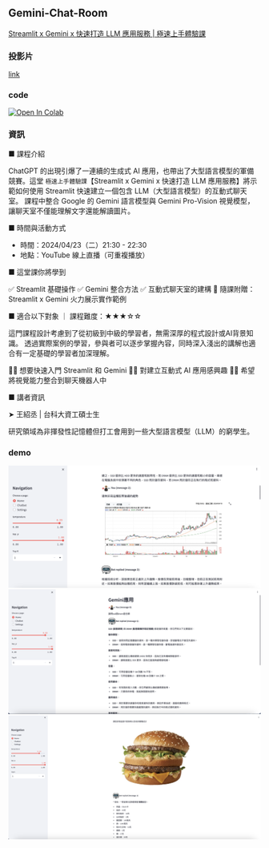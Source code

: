 ## Gemini-Chat-Room
[Streamlit x Gemini x 快速打造 LLM 應用服務 | 極速上手體驗課](https://www.accupass.com/event/2403291739212083823292?utm_source=android_accupass&utm_medium=share_2208231207021796413258&utm_campaign=accu_e)
### 投影片
[link](https://www.canva.com/design/DAGAmDLexeg/OSWqwxiYeUvjaw81t7n_Pw/view?utm_content=DAGAmDLexeg&utm_campaign=designshare&utm_medium=link&utm_source=editor)

### code
<a href="https://colab.research.google.com/github/samwang1228/Gemini-Chat-Room/blob/main/streamlit.ipynb" target="_parent"><img src="https://colab.research.google.com/assets/colab-badge.svg" alt="Open In Colab"/></a>

### 資訊
■ 課程介紹

ChatGPT 的出現引爆了一連續的生成式 AI 應用，也帶出了大型語言模型的軍備競賽。這堂 `極速上手體驗課`【Streamlit x Gemini x 快速打造 LLM 應用服務】將示範如何使用 Streamlit 快速建立一個包含 LLM（大型語言模型）的互動式聊天室。 課程中整合 Google 的 Gemini 語言模型與 Gemini Pro-Vision 視覺模型，讓聊天室不僅能理解文字還能解讀圖片。

■ 時間與活動方式

* 時間：2024/04/23（二）21:30 - 22:30
* 地點：YouTube 線上直播（可重複播放）

■ 這堂課你將學到

✅ Streamlit 基礎操作
✅ Gemini 整合方法
✅ 互動式聊天室的建構
🎁 隨課附贈：Streamlit x Gemini 火力展示實作範例

■ 適合以下對象 ｜ 課程難度：★★★☆☆

這門課程設計考慮到了從初級到中級的學習者，無需深厚的程式設計或AI背景知識。 透過實際案例的學習，參與者可以逐步掌握內容，同時深入淺出的講解也適合有一定基礎的學習者加深理解。

🙋‍♂️ 想要快速入門 Streamlit 和 Gemini
🙋‍♂️ 對建立互動式 AI 應用感興趣
🙋‍♂️ 希望將視覺能力整合到聊天機器人中

■ 講者資訊

➤ 王紹丞 | 台科大資工碩士生

研究領域為非揮發性記憶體但打工會用到一些大型語言模型（LLM）的窮學生。
 

### demo
<img src="img/demo1.png" alt="圖片1描述" style="max-width: 100%; max-height: 100%;">
<img src="img/demo2.png" alt="圖片2描述" style="max-width: 100%; max-height: 100%;">
<img src="img/demo3.png" alt="圖片3描述" style="max-width: 100%; max-height: 100%;">